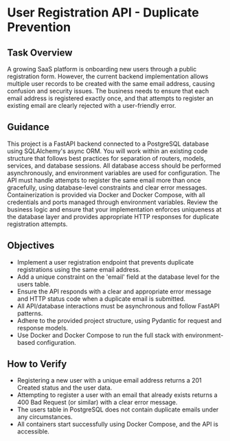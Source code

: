 # User Registration API - Duplicate Prevention

## Task Overview
A growing SaaS platform is onboarding new users through a public registration form. However, the current backend implementation allows multiple user records to be created with the same email address, causing confusion and security issues. The business needs to ensure that each email address is registered exactly once, and that attempts to register an existing email are clearly rejected with a user-friendly error.

## Guidance
This project is a FastAPI backend connected to a PostgreSQL database using SQLAlchemy's async ORM. You will work within an existing code structure that follows best practices for separation of routers, models, services, and database sessions. All database access should be performed asynchronously, and environment variables are used for configuration. The API must handle attempts to register the same email more than once gracefully, using database-level constraints and clear error messages. Containerization is provided via Docker and Docker Compose, with all credentials and ports managed through environment variables. Review the business logic and ensure that your implementation enforces uniqueness at the database layer and provides appropriate HTTP responses for duplicate registration attempts.

## Objectives
- Implement a user registration endpoint that prevents duplicate registrations using the same email address.
- Add a unique constraint on the 'email' field at the database level for the users table.
- Ensure the API responds with a clear and appropriate error message and HTTP status code when a duplicate email is submitted.
- All API/database interactions must be asynchronous and follow FastAPI patterns.
- Adhere to the provided project structure, using Pydantic for request and response models.
- Use Docker and Docker Compose to run the full stack with environment-based configuration.

## How to Verify
- Registering a new user with a unique email address returns a 201 Created status and the user data.
- Attempting to register a user with an email that already exists returns a 400 Bad Request (or similar) with a clear error message.
- The users table in PostgreSQL does not contain duplicate emails under any circumstances.
- All containers start successfully using Docker Compose, and the API is accessible.
